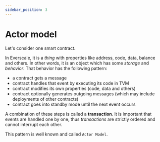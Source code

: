 ```yaml
---
sidebar_position: 3
---
```


# Actor model

Let's consider one smart contract.

In Everscale, it is a *thing* with properties like address, code, data, balance and others. In other words, it is an object which has some *storage* and *behavior*. That behavior has the following pattern:

- a contract gets a message
- contract handles that event by executing its code in TVM
- contract modifies its own properties (code, data and others)
- contract optionally generates outgoing messages (which may include deployments of other contracts)
- contract goes into standby mode until the next event occurs

A combination of these steps is called a **transaction**. It is important that events are handled one by one, thus *transactions* are strictly ordered and cannot interrupt each other.

This pattern is well known and called `Actor Model`.